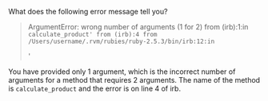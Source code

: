 What does the following error message tell you?

> ArgumentError: wrong number of arguments (1 for 2)
>  from (irb):1:in `calculate_product'
>  from (irb):4
>  from /Users/username/.rvm/rubies/ruby-2.5.3/bin/irb:12:in `<main>'

You have provided only 1 argument, which is the incorrect number of arguments for a method that requires 2 arguments. The name of the method is `calculate_product` and the error is on line 4 of irb. 